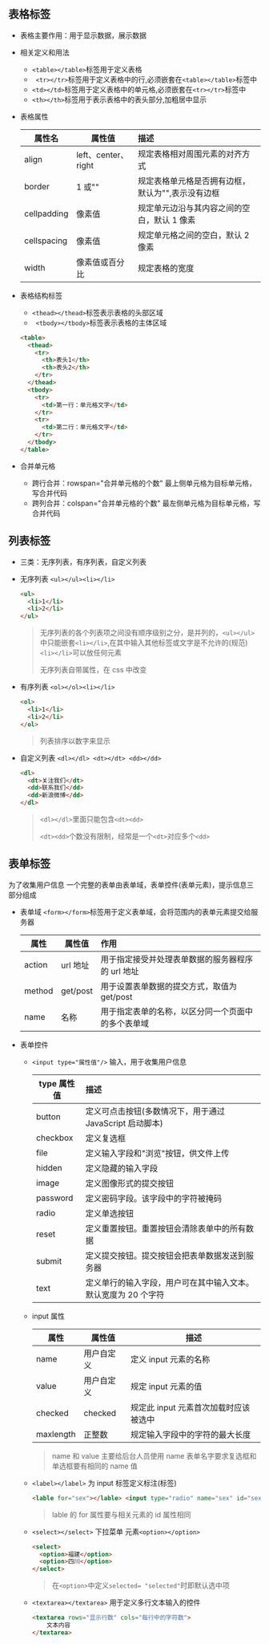 ## 表格标签

- 表格主要作用：用于显示数据，展示数据

- 相关定义和用法

  - `<table></table>`标签用于定义表格
  - ` <tr></tr>`标签用于定义表格中的行,必须嵌套在`<table></table>`标签中
  - `<td></td>`标签用于定义表格中的单元格,必须嵌套在`<tr></tr>`标签中
  - `<th></th>`标签用于表示表格中的表头部分,加粗居中显示

- 表格属性

  | 属性名      | 属性值              | 描述                                              |
  | ----------- | ------------------- | :------------------------------------------------ |
  | align       | left、center、right | 规定表格相对周围元素的对齐方式                    |
  | border      | 1 或""              | 规定表格单元格是否拥有边框，默认为"",表示没有边框 |
  | cellpadding | 像素值              | 规定单元边沿与其内容之间的空白，默认 1 像素       |
  | cellspacing | 像素值              | 规定单元格之间的空白，默认 2 像素                 |
  | width       | 像素值或百分比      | 规定表格的宽度                                    |

- 表格结构标签

  - `<thead></thead>`标签表示表格的头部区域
  - ` <tbody></tbody>`标签表示表格的主体区域

  ```html
  <table>
    <thead>
      <tr>
        <th>表头1</th>
        <th>表头2</th>
      </tr>
    </thead>
    <tbody>
      <tr>
        <td>第一行：单元格文字</td>
      </tr>
      <tr>
        <td>第二行：单元格文字</td>
      </tr>
    </tbody>
  </table>
  ```

- 合并单元格

  - 跨行合并：rowspan="合并单元格的个数" 最上侧单元格为目标单元格，写合并代码
  - 跨列合并：colspan="合并单元格的个数" 最左侧单元格为目标单元格，写合并代码

## 列表标签

- 三类：无序列表，有序列表，自定义列表

- 无序列表 `<ul></ul><li></li>`

  ```html
  <ul>
    <li>1</li>
    <li>2</li>
  </ul>
  ```

  > 无序列表的各个列表项之间没有顺序级别之分，是并列的，`<ul></ul>`中只能嵌套`<li></li>`,在其中输入其他标签或文字是不允许的(规范) `<li></li>`可以放任何元素
  >
  > 无序列表自带属性，在 css 中改变

- 有序列表 `<ol></ol><li></li> `

  ```html
  <ol>
    <li>1</li>
    <li>2</li>
  </ol>
  ```

  > 列表排序以数字来显示

- 自定义列表 `<dl></dl> <dt></dt> <dd></dd>`

  ```html
  <dl>
    <dt>关注我们</dt>
    <dd>联系我们</dd>
    <dd>新浪微博</dd>
  </dl>
  ```

  > `<dl></dl>`里面只能包含`<dt><dd>`
  >
  > `<dt><dd>`个数没有限制，经常是一个`<dt>`对应多个`<dd>`

## 表单标签

为了收集用户信息
一个完整的表单由表单域，表单控件(表单元素)，提示信息三部分组成

- 表单域
  `<form></form>`标签用于定义表单域，会将范围内的表单元素提交给服务器

  | 属性   | 属性值   | 作用                                               |
  | ------ | -------- | :------------------------------------------------- |
  | action | url 地址 | 用于指定接受并处理表单数据的服务器程序的 url 地址  |
  | method | get/post | 用于设置表单数据的提交方式，取值为 get/post        |
  | name   | 名称     | 用于指定表单的名称，以区分同一个页面中的多个表单域 |

- 表单控件

  - `<input type="属性值"/>` 输入，用于收集用户信息

    | type 属性值 | 描述                                                           |
    | ----------- | :------------------------------------------------------------- |
    | button      | 定义可点击按钮(多数情况下，用于通过 JavaScript 启动脚本)       |
    | checkbox    | 定义复选框                                                     |
    | file        | 定义输入字段和"浏览"按钮，供文件上传                           |
    | hidden      | 定义隐藏的输入字段                                             |
    | image       | 定义图像形式的提交按钮                                         |
    | password    | 定义密码字段。该字段中的字符被掩码                             |
    | radio       | 定义单选按钮                                                   |
    | reset       | 定义重置按钮。重置按钮会清除表单中的所有数据                   |
    | submit      | 定义提交按钮。提交按钮会把表单数据发送到服务器                 |
    | text        | 定义单行的输入字段，用户可在其中输入文本。默认宽度为 20 个字符 |

  - input 属性

    | 属性      | 属性值     | 描述                                  |
    | --------- | ---------- | ------------------------------------- |
    | name      | 用户自定义 | 定义 input 元素的名称                 |
    | value     | 用户自定义 | 规定 input 元素的值                   |
    | checked   | checked    | 规定此 input 元素首次加载时应该被选中 |
    | maxlength | 正整数     | 规定输入字段中的字符的最大长度        |

    > name 和 value 主要给后台人员使用 name 表单名字要求复选框和单选框要有相同的 name 值

  - `<label></label>` 为 input 标签定义标注(标签)

    ```html
    <lable for="sex"></lable> <input type="radio" name="sex" id="sex" />
    ```

    > lable 的 for 属性要与相关元素的 id 属性相同

  - `<select></select>` 下拉菜单 元素`<option></option>`

    ```html
    <select>
      <option>福建</option>
      <option>四川</option>
    </select>
    ```

    > 在`<option>`中定义`selected= "selected"`时即默认选中项

  - `<textarea></textarea>` 用于定义多行文本输入的控件

    ```html
    <textarea rows="显示行数" cols="每行中的字符数">
        文本内容
    </textarea>
    ```
